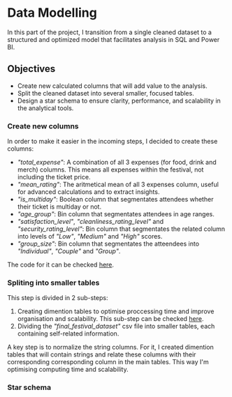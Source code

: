 # Data Modelling

In this part of the project, I transition from a single cleaned dataset to a structured and optimized model that facilitates analysis in SQL and Power BI.

## Objectives

- Create new calculated columns that will add value to the analysis.
- Split the cleaned dataset into several smaller, focused tables.
- Design a star schema to ensure clarity, performance, and scalability in the analytical tools.

### Create new columns

In order to make it easier in the incoming steps, I decided to create these columns:

- *"total_expense"*: A combination of all 3 expenses (for food, drink and merch) columns. This means all expenses within the festival, not including the ticket price.
- *"mean_rating"*: The aritmetical mean of all 3 expenses column, useful for advanced calculations and to extract insights.
- *"is_multiday"*: Boolean column that segmentates attendees whether their ticket is multiday or not.
- *"age_group"*: Bin column that segmentates attendees in age ranges.
- *"satisfaction_level"*, *"cleanliness_rating_level"* and *"security_rating_level"*: Bin column that segmentates the related column into levels of *"Low"*, *"Medium"* and *"High"* scores.
- *"group_size"*: Bin column that segmentates the atteendees into *"Individual"*, *"Couple"* and *"Group"*.

The code for it can be checked [here](https://github.com/Donnie-McGee/Festival-Purchase-Behavior-Analysis/blob/develop/4.-%20Data%20Modelling/1.-%20New%20columns.ipynb).

### Spliting into smaller tables

This step is divided in 2 sub-steps:

1. Creating dimention tables to optimise proccessing time and improve organisation and scalability. This sub-step can be checked [here](https://github.com/Donnie-McGee/Festival-Purchase-Behavior-Analysis/blob/develop/4.-%20Data%20Modelling/2.-%20Dim%20tables.ipynb).
2. Dividing the *"final_festival_dataset"* csv file into smaller tables, each containing self-related information.

A key step is to normalize the string columns. For it, I created dimention tables that will contain strings and relate these columns with their corresponding corresponding column in the main tables. This way I'm optimising computing time and scalability.

### Star schema

